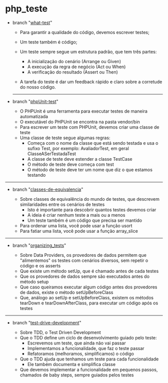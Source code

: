 # php_teste

- branch "[what-test](https://github.com/MrRobotProgrammer/php-teste/tree/what-test)"

    -   Para garantir a qualidade do código, devemos escrever testes;   
    -   Um teste também é código;
    -   Um teste sempre segue um estrutura padrão, que tem três partes:
        *   A inicialização do cenário (Arrange ou Given)
        *   A execução da regra de negócio (Act ou When)
        *   A verificação do resultado (Assert ou Then)

    -   A tarefa do teste é dar um feedback rápido e claro sobre a corretude do nosso código.
    
    ************************************************************************************************
- branch "[phpUnit-test](https://github.com/MrRobotProgrammer/php-teste/tree/phpUnit-test)"

    -   O PHPUnit é uma ferramenta para executar testes de maneira automatizada
    -   O executável do PHPUnit se encontra na pasta vendor/bin
    -   Para escrever um teste com PHPUnit, devemos criar uma classe de teste
    -   Uma classe de teste segue algumas regras:
        *   Começa com o nome da classe que está sendo testada e usa o sufixo Test, por exemplo: AvaliadorTest, em geral ClasseASerTestadaTest
        *   A classe de teste deve estender a classe TestCase
        *   O método de teste deve começa com test
        *   O método de teste deve ter um nome que diz o que estamos testando

************************************************************************************************
- branch "[classes-de-equivalencia](https://github.com/MrRobotProgrammer/php-teste/tree/classes-de-equivalencia)"

    -   Sobre classes de equivalência do mundo de testes, que descrevem similaridades entre os cenários de testes
        *   Isto é importante para descobrir quantos testes devemos criar
        *   A ideia é criar nenhum teste a mais ou a menos
        *   Um teste também é um código que precisa ser mantido
    -   Para ordenar uma lista, você pode usar a função usort
    - Para fatiar uma lista, você pode usar a função array_slice

************************************************************************************************
- branch "[organizing_tests](https://github.com/MrRobotProgrammer/php-teste/tree/organizing_tests)"

    -   Sobre Data Providers, os provedores de dados permitem que "alimentemos" os testes com cenários diversos, sem repetir o código e os asserts
    -   Que existe um método setUp, que é chamado antes de cada testes
    -   Que os provedores de dados sempre são executados antes do método setup
    -   Que caso queiramos executar algum código antes dos provedores de dados, existe o método setUpBeforeClass
    -   Que, análogo ao setUp e setUpBeforeClass, existem os métodos tearDown e tearDownAfterClass, para executar um código após os testes

************************************************************************************************
- branch "[test-drive-development](https://github.com/MrRobotProgrammer/php-teste/tree/test-drive-development)"

    -   Sobre TDD, o Test Driven Development
    -   Que o TDD define um ciclo de desenvolvimento guiado pelo teste:
        *   Escrevemos um teste, que ainda não vai passar
        *   Implementamos a funcionalidade, que faz o teste passar
        *   Refatoramos (melhoramos, simplificamos) o código
    -   Que o TDD ajuda que tenhamos um teste para cada funcionalidade
        *   Ele também documenta e simplifica classe
    -   Que devemos implementar a funcionalidade em pequenos passos, chamados de baby steps, sempre guiados pelos testes